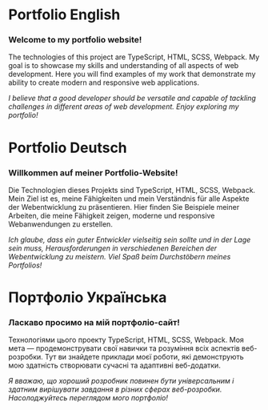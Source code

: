 # Portfolio English
### Welcome to my portfolio website! 

The technologies of this project are TypeScript, HTML, SCSS, Webpack. 
My goal is to showcase my skills and understanding of all aspects of web development. 
Here you will find examples of my work that demonstrate my ability to create modern and responsive web applications.

*I believe that a good developer should be versatile and capable of tackling challenges in different areas of web development. 
Enjoy exploring my portfolio!*


# Portfolio Deutsch
### Willkommen auf meiner Portfolio-Website! 

Die Technologien dieses Projekts sind TypeScript, HTML, SCSS, Webpack. 
Mein Ziel ist es, meine Fähigkeiten und mein Verständnis für alle Aspekte der Webentwicklung zu präsentieren. 
Hier finden Sie Beispiele meiner Arbeiten, die meine Fähigkeit zeigen, moderne und responsive Webanwendungen zu erstellen.

*Ich glaube, dass ein guter Entwickler vielseitig sein sollte und in der Lage sein muss, Herausforderungen in verschiedenen Bereichen der Webentwicklung zu meistern. 
Viel Spaß beim Durchstöbern meines Portfolios!*


# Портфоліо Українська
### Ласкаво просимо на мій портфоліо-сайт! 

Технологіями цього проекту TypeScript, HTML, SCSS, Webpack. 
Моя мета — продемонструвати свої навички та розуміння всіх аспектів веб-розробки. 
Тут ви знайдете приклади моєї роботи, які демонструють мою здатність створювати сучасні та адаптивні веб-додатки.

*Я вважаю, що хороший розробник повинен бути універсальним і здатним вирішувати завдання в різних сферах веб-розробки. 
Насолоджуйтесь переглядом мого портфоліо!*
